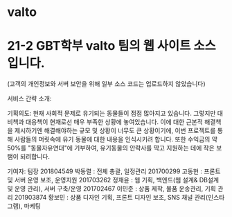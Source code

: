 # valto
# 21-2 GBT학부 valto 팀의 웹 사이트 소스입니다. 

(고객의 개인정보와 서버 보안을 위해 일부 소스 코드는 업로드하지 않았습니다)

서비스 간략 소개:

기획의도:
현재 사회적 문제로 유기되는 동물들이 점점 많아지고 있습니다. 그렇지만 대비책과 대응책이 현재로선 매우 부족한 상황에 놓여있습니다. 이에 대한 근본적 해결책을 제시하기엔 해결해야하는 규모 및 상황이 너무도 큰 상황이기에, 이번 프로젝트를 통해 사람들의 머릿속에 유기 동물에 대한 내용을 인식시키려 합니다. 또한 수익금의 약50%를 "동물자유연대"에 기부하여, 유기동물의 안락사를 막고 지원하는 데에 작은 보탬이 되려합니다.

기여자:
 팀장 201804549 박동렬 : 전체 총괄, 일정관리
      201700299 고동현 : 프론트 및 서버 운영 보조, 운영지원
      201703262 정재윤 : 웹 기획, 백엔드(웹 설계& DB설계 및 운영 관리), 서버 구축/운영
      201702467 이민준 : 상품 제작, 물품 운송관리, 기획 관리 
      201903874 황보민 : 상품 디자인 기획, 프론트 디자인 보조, SNS 채널 관리(인스타그램), 마케팅 
